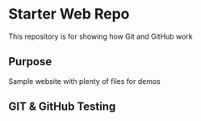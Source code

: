 # Starter Web Repo

This repository is for showing how Git and GitHub work

## Purpose

Sample website with plenty of files for demos


## GIT & GitHub Testing
